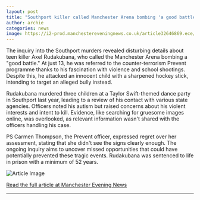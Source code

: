 ```yaml
---
layout: post
title: "Southport killer called Manchester Arena bombing 'a good battle', inquiry told"
author: archie
categories: news
image: https://i2-prod.manchestereveningnews.co.uk/article32646869.ece/ALTERNATES/s1200/0_JS341023671.jpg
---
```

The inquiry into the Southport murders revealed disturbing details about teen killer Axel Rudakubana, who called the Manchester Arena bombing a "good battle." At just 13, he was referred to the counter-terrorism Prevent programme thanks to his fascination with violence and school shootings. Despite this, he attacked an innocent child with a sharpened hockey stick, intending to target an alleged bully instead.

Rudakubana murdered three children at a Taylor Swift-themed dance party in Southport last year, leading to a review of his contact with various state agencies. Officers noted his autism but raised concerns about his violent interests and intent to kill. Evidence, like searching for gruesome images online, was overlooked, as relevant information wasn't shared with the officers handling his case.

PS Carmen Thompson, the Prevent officer, expressed regret over her assessment, stating that she didn't see the signs clearly enough. The ongoing inquiry aims to uncover missed opportunities that could have potentially prevented these tragic events. Rudakubana was sentenced to life in prison with a minimum of 52 years.

![Article Image](https://i2-prod.manchestereveningnews.co.uk/article32646869.ece/ALTERNATES/s1200/0_JS341023671.jpg)

[Read the full article at Manchester Evening News](https://www.manchestereveningnews.co.uk/news/greater-manchester-news/southport-killer-called-manchester-arena-32646755)

---
